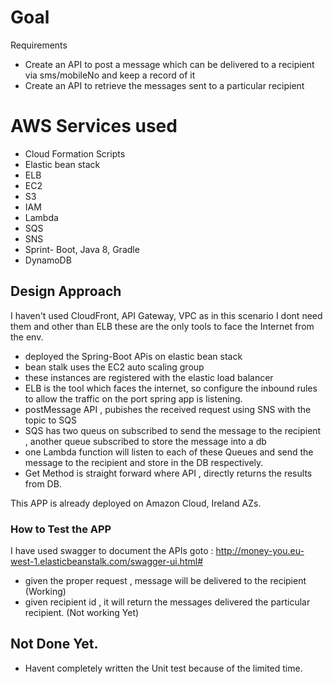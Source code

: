 # Goal
Requirements
* Create an API to post a message which can be delivered to a recipient via
sms/mobileNo and keep a record of it
* Create an API to retrieve the messages sent to a particular recipient

AWS Services used
===============
* Cloud Formation Scripts
* Elastic bean stack
* ELB
* EC2
* S3
* IAM
* Lambda
* SQS
* SNS
* Sprint- Boot, Java 8, Gradle 
* DynamoDB

Design Approach
---------------
I haven't used CloudFront, API Gateway, VPC as in this scenario I dont need them and other than ELB these are the only tools to face the Internet from the env.

* deployed the Spring-Boot APis on elastic bean stack
* bean stalk uses the EC2 auto scaling group
* these instances are registered with the elastic load balancer
* ELB is the tool which faces the internet, so configure the inbound rules to allow the traffic on 
the port spring app is listening.
* postMessage API , pubishes the received request using SNS with the topic to SQS
* SQS has two queus on subscribed to send the message to the recipient , another queue subscribed to store the message into a db
* one Lambda function will listen to each of these Queues and send the message to the recipient and store in the DB respectively.
* Get Method is straight forward where API , directly returns the results from DB.

This APP is already deployed on Amazon Cloud, Ireland AZs.
 
### How to Test the APP

I have used swagger to document the APIs
goto : http://money-you.eu-west-1.elasticbeanstalk.com/swagger-ui.html#
* given the proper request , message will be delivered to the recipient (Working)
* given recipient id , it will return the messages delivered the particular recipient. (Not working Yet)

Not Done Yet.
------------
* Havent completely written the Unit test because of the limited time.
